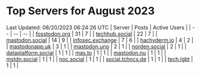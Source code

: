 # Top Servers for August 2023
Last Updated: 08/20/2023 06:24:26 UTC
| Server | Posts | Active Users |
| -- | -- | -- |
| [fosstodon.org](https://fosstodon.org/tags/PowerShell) | 31 | 7 |
| [techhub.social](https://techhub.social/tags/PowerShell) | 22 | 7 |
| [mastodon.social](https://mastodon.social/tags/PowerShell) | 14 | 9 |
| [infosec.exchange](https://infosec.exchange/tags/PowerShell) | 7 | 6 |
| [hachyderm.io](https://hachyderm.io/tags/PowerShell) | 4 | 2 |
| [mastodonapp.uk](https://mastodonapp.uk/tags/PowerShell) | 3 | 1 |
| [mastodon.uno](https://mastodon.uno/tags/PowerShell) | 2 | 1 |
| [norden.social](https://norden.social/tags/PowerShell) | 2 | 1 |
| [dataplatform.social](https://dataplatform.social/tags/PowerShell) | 1 | 1 |
| [mas.to](https://mas.to/tags/PowerShell) | 1 | 1 |
| [mastodon.nu](https://mastodon.nu/tags/PowerShell) | 1 | 1 |
| [mstdn.social](https://mstdn.social/tags/PowerShell) | 1 | 1 |
| [noc.social](https://noc.social/tags/PowerShell) | 1 | 1 |
| [social.tchncs.de](https://social.tchncs.de/tags/PowerShell) | 1 | 1 |
| [tech.lgbt](https://tech.lgbt/tags/PowerShell) | 1 | 1 |
